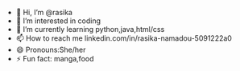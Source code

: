 - 👋 Hi, I’m @rasika
- 👀 I’m interested in coding
- 🌱 I’m currently learning python,java,html/css
- 📫 How to reach me linkedin.com/in/rasika-namadou-5091222a0
- 😄 Pronouns:She/her
- ⚡ Fun fact: manga,food

<!---
rasi-kaaa/rasi-kaaa is a ✨ special ✨ repository because its `README.md` (this file) appears on your GitHub profile.
You can click the Preview link to take a look at your changes.
--->
